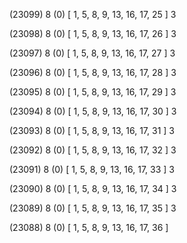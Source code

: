 (23099) 8 (0) [ 1, 5, 8, 9, 13, 16, 17, 25 ] 3 


(23098) 8 (0) [ 1, 5, 8, 9, 13, 16, 17, 26 ] 3 


(23097) 8 (0) [ 1, 5, 8, 9, 13, 16, 17, 27 ] 3 


(23096) 8 (0) [ 1, 5, 8, 9, 13, 16, 17, 28 ] 3 


(23095) 8 (0) [ 1, 5, 8, 9, 13, 16, 17, 29 ] 3 


(23094) 8 (0) [ 1, 5, 8, 9, 13, 16, 17, 30 ] 3 


(23093) 8 (0) [ 1, 5, 8, 9, 13, 16, 17, 31 ] 3 


(23092) 8 (0) [ 1, 5, 8, 9, 13, 16, 17, 32 ] 3 


(23091) 8 (0) [ 1, 5, 8, 9, 13, 16, 17, 33 ] 3 


(23090) 8 (0) [ 1, 5, 8, 9, 13, 16, 17, 34 ] 3 


(23089) 8 (0) [ 1, 5, 8, 9, 13, 16, 17, 35 ] 3 


(23088) 8 (0) [ 1, 5, 8, 9, 13, 16, 17, 36 ]  


